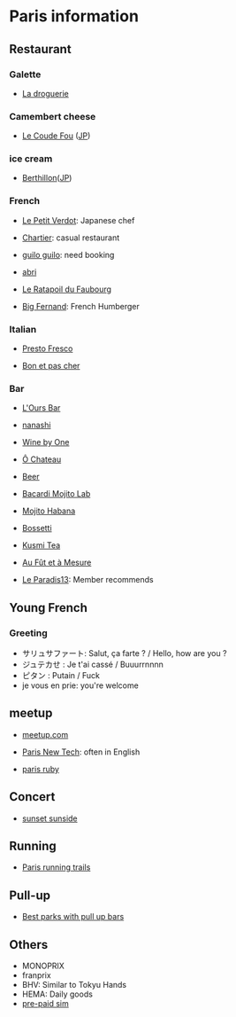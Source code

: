 # Paris information

## Restaurant
### Galette
- [La droguerie](http://www.tripadvisor.fr/Restaurant_Review-g187147-d2303907-Reviews-La_Droguerie-Paris_Ile_de_France.html)

### Camembert cheese
- [Le Coude Fou](http://www.tripadvisor.com/Restaurant_Review-g187147-d1503723-Reviews-Le_Coude_Fou-Paris_Ile_de_France.html) ([JP](http://www.french-code.com/table-le-coude-fou))

### ice cream
- [Berthillon](http://www.tripadvisor.com/Attraction_Review-g187147-d189231-Reviews-Berthillon-Paris_Ile_de_France.html)([JP](http://jams-parisfrance.com/info/g_berthillon/))

### French
- [Le Petit Verdot](http://www.tripadvisor.jp/Restaurant_Review-g187147-d4044176-Reviews-Le_Petit_Verdot-Paris_Ile_de_France.html): Japanese chef

- [Chartier](http://www.tripadvisor.jp/Restaurant_Review-g187147-d714938-Reviews-Le_Bouillon_Chartier-Paris_Ile_de_France.html): casual restaurant

- [guilo guilo](https://www.google.fr/maps/place/Guilo+Guilo/@48.885992,2.337102,15z/data=!4m2!3m1!1s0x0:0xb444e72dc9557f9d): need booking

- [abri](https://www.google.fr/maps/place/17+Rue+Voltaire,+75011+Paris/@48.8638084,2.3841112,13z/data=!4m2!3m1!1s0x47e67274fcd25ac1:0xb058fe5d9eb712b0)

- [Le Ratapoil du Faubourg](https://www.google.fr/maps/place/Le+Ratapoil+du+Faubourg/@48.876209,2.348554,15z/data=!4m2!3m1!1s0x0:0x5707d658d7d85941)

- [Big Fernand](http://www.bigfernand.com/fr/browse/addresses/addresses.php): French Humberger


### Italian
- [Presto Fresco](http://www.tripadvisor.jp/Restaurant_Review-g187147-d784989-Reviews-Presto_Fresco-Paris_Ile_de_France.html)

- [Bon et pas cher](https://www.google.fr/maps/place/17+Rue+Voltaire,+75011+Paris/@48.8638084,2.3841112,13z/data=!4m2!3m1!1s0x47e67274fcd25ac1:0xb058fe5d9eb712b0)

### Bar
- [L'Ours Bar](https://www.google.fr/maps/place/L'Ours+Bar/@48.87466,2.354469,17z/data=!3m1!4b1!4m2!3m1!1s0x47e66e12e1f93b81:0xbf348edda986e23b)

- [nanashi](https://www.google.fr/maps/place/Nanashi/@48.875145,2.351401,17z/data=!3m1!4b1!4m2!3m1!1s0x0:0x92171810356e48d8)

- [Wine by One](http://jams-parisfrance.com/info/winebyone/)

- [Ô Chateau](https://www.google.fr/maps/place/%C3%94+Chateau/@48.8667812,2.3458355,16z/data=!4m15!1m12!4m11!1m3!2m2!1d2.3380035!2d48.8591797!1m6!1m2!1s0x47e66e2291e710d1:0x12970351136ad129!2sO+Ch%C3%A2teau+paris!2m2!1d2.344185!2d48.864282!3m1!1s0x47e66e2291e710d1:0x12970351136ad129)


- [Beer](http://demoryparis.com/)

- [Bacardi Mojito Lab](http://www.tripadvisor.jp/Attraction_Review-g187147-d3587547-Reviews-Bacardi_Mojito_Lab-Paris_Ile_de_France.html)

- [Mojito Habana](http://www.tripadvisor.jp/Attraction_Review-g187147-d607356-Reviews-Mojito_Habana-Paris_Ile_de_France.html)

- [Bossetti](http://www.caves-bossetti.fr/index.aspx)

- [Kusmi Tea](https://www.google.co.jp/maps/place/Kusmi+Tea+-+Rosiers/@48.8578575,2.3576853,19z/data=!4m2!3m1!1s0x0000000000000000:0x87bbb28cd9248027)

- [Au Fût et à Mesure](https://www.google.com/maps/place/Au+F%C3%BBt+et+%C3%A0+Mesure/@48.870817,2.349709,18z/data=!4m7!1m4!3m3!1s0x47e66e1697b4b125:0xfe48fa8af5ff574e!2zQXUgRsO7dCBldCDDoCBNZXN1cmU!3b1!3m1!1s0x47e66e1697b4b125:0xfe48fa8af5ff574e?hl=en)

- [Le Paradis13](https://www.facebook.com/pages/Le-Paradis13/886019314776573?sk=info&tab=page_info): Member recommends

## Young French
### Greeting
- サリュサファート: Salut, ça farte ? / Hello, how are you ?
- ジュテカせ : Je t'ai cassé / Buuurrnnnn
- ピタン : Putain / Fuck
- je vous en prie: you're welcome

## meetup
- [meetup.com](http://www.meetup.com/cities/fr/paris/)

- [Paris New Tech](http://www.meetup.com/Paris-New-Tech/): often in English

- [paris ruby](https://github.com/parisrb/how_tos/blob/master/paris_food_n_drinks.md)

## Concert
- [sunset sunside](http://www.sunset-sunside.com/)

## Running
- [Paris running trails](http://www.mapmyrun.com/fr/paris-ile-de-france/)

## Pull-up
- [Best parks with pull up bars](http://www.yelp.com/search?find_desc=Parks+With+Pull+Up+Bars&find_loc=Paris)

## Others
- MONOPRIX
- franprix
- BHV: Similar to Tokyu Hands
- HEMA: Daily goods
- [pre-paid sim](http://www.joemobile.fr/home)
